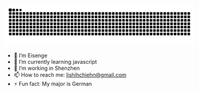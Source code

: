 <picture>
  <source media="(prefers-color-scheme: dark)" srcset="https://raw.githubusercontent.com/Eisenge/Eisenge/output/github-contribution-grid-snake-dark.svg">
  <source media="(prefers-color-scheme: light)" srcset="https://raw.githubusercontent.com/Eisenge/Eisenge/output/github-contribution-grid-snake.svg">
  <img alt="github contribution grid snake animation" src="https://raw.githubusercontent.com/Eisenge/Eisenge/output/github-contribution-grid-snake.svg">
</picture>


- 🔭 I’m Eisenge
- 🌱 I’m currently learning javascript
- 🤔 I’m working in Shenzhen
- 📫 How to reach me: lishihchiehn@gmail.com
- ⚡ Fun fact: My major is German
